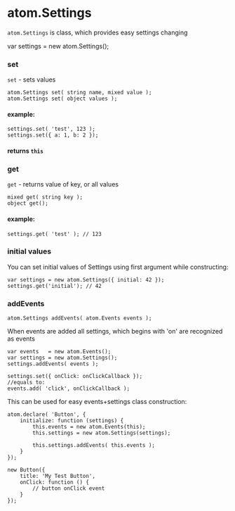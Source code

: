 atom.Settings
=============

`atom.Settings` is class, which provides easy settings changing

  var settings = new atom.Settings();

### set

`set` - sets values

	atom.Settings set( string name, mixed value );
	atom.Settings set( object values );

#### example:

	settings.set( 'test', 123 );
	settings.set({ a: 1, b: 2 });

#### returns `this`

### get

`get` - returns value of key, or all values

	mixed get( string key );
	object get();

#### example:

	settings.get( 'test' ); // 123

### initial values

You can set initial values of Settings using first argument while constructing:

	var settings = new atom.Settings({ initial: 42 });
	settings.get('initial'); // 42

### addEvents

	atom.Settings addEvents( atom.Events events );

When events are added all settings, which begins with 'on' are recognized as events

	var events   = new atom.Events();
	var settings = new atom.Settings();
	settings.addEvents( events );
	
	settings.set({ onClick: onClickCallback });
	//equals to:
	events.add( 'click', onClickCallback );

This can be used for easy events+settings class construction:

	atom.declare( 'Button', {
		initialize: function (settings) {
			this.events = new atom.Events(this);
			this.settings = new atom.Settings(settings);
			
			this.settings.addEvents( this.events );
		}
	});
	
	new Button({
		title: 'My Test Button',
		onClick: function () {
			// button onClick event
		}
	});
	